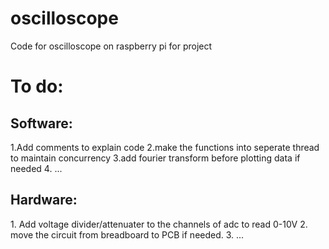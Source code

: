 # oscilloscope
Code for oscilloscope on raspberry pi for project
<h1>To do:</h1>
<h2>Software:</h2>
1.Add comments to explain code
2.make the functions into seperate thread to maintain concurrency
3.add fourier transform before plotting data if needed
4. ...
<h2>Hardware:</h2>
1. Add voltage divider/attenuater to the channels of adc to read 0-10V
2. move the circuit from breadboard to PCB if needed.
3. ...
